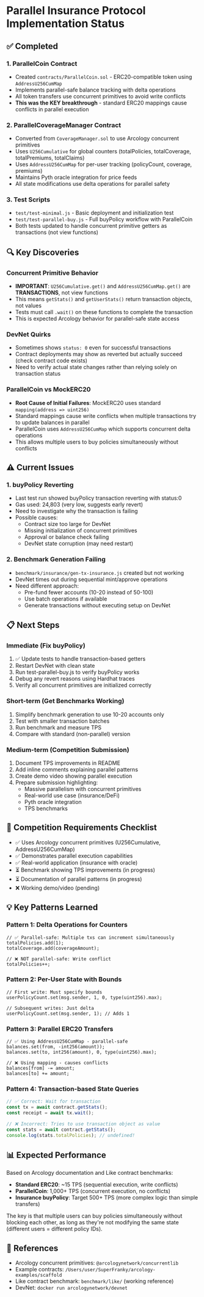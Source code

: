 # Parallel Insurance Protocol Implementation Status

## ✅ Completed

### 1. ParallelCoin Contract
- Created `contracts/ParallelCoin.sol` - ERC20-compatible token using `AddressU256CumMap`
- Implements parallel-safe balance tracking with delta operations
- All token transfers use concurrent primitives to avoid write conflicts
- **This was the KEY breakthrough** - standard ERC20 mappings cause conflicts in parallel execution

### 2. ParallelCoverageManager Contract
- Converted from `CoverageManager.sol` to use Arcology concurrent primitives
- Uses `U256Cumulative` for global counters (totalPolicies, totalCoverage, totalPremiums, totalClaims)
- Uses `AddressU256CumMap` for per-user tracking (policyCount, coverage, premiums)
- Maintains Pyth oracle integration for price feeds
- All state modifications use delta operations for parallel safety

### 3. Test Scripts
- `test/test-minimal.js` - Basic deployment and initialization test
- `test/test-parallel-buy.js` - Full buyPolicy workflow with ParallelCoin
- Both tests updated to handle concurrent primitive getters as transactions (not view functions)

## 🔍 Key Discoveries

### Concurrent Primitive Behavior
- **IMPORTANT**: `U256Cumulative.get()` and `AddressU256CumMap.get()` are **TRANSACTIONS**, not view functions
- This means `getStats()` and `getUserStats()` return transaction objects, not values
- Tests must call `.wait()` on these functions to complete the transaction
- This is expected Arcology behavior for parallel-safe state access

### DevNet Quirks
- Sometimes shows `status: 0` even for successful transactions
- Contract deployments may show as reverted but actually succeed (check contract code exists)
- Need to verify actual state changes rather than relying solely on transaction status

### ParallelCoin vs MockERC20
- **Root Cause of Initial Failures**: MockERC20 uses standard `mapping(address => uint256)`
- Standard mappings cause write conflicts when multiple transactions try to update balances in parallel
- ParallelCoin uses `AddressU256CumMap` which supports concurrent delta operations
- This allows multiple users to buy policies simultaneously without conflicts

## ⚠️ Current Issues

### 1. buyPolicy Reverting
- Last test run showed buyPolicy transaction reverting with status:0
- Gas used: 24,803 (very low, suggests early revert)
- Need to investigate why the transaction is failing
- Possible causes:
  - Contract size too large for DevNet
  - Missing initialization of concurrent primitives
  - Approval or balance check failing
  - DevNet state corruption (may need restart)

### 2. Benchmark Generation Failing
- `benchmark/insurance/gen-tx-insurance.js` created but not working
- DevNet times out during sequential mint/approve operations
- Need different approach:
  - Pre-fund fewer accounts (10-20 instead of 50-100)
  - Use batch operations if available
  - Generate transactions without executing setup on DevNet

## 📋 Next Steps

### Immediate (Fix buyPolicy)
1. ✅ Update tests to handle transaction-based getters
2. Restart DevNet with clean state
3. Run test-parallel-buy.js to verify buyPolicy works
4. Debug any revert reasons using Hardhat traces
5. Verify all concurrent primitives are initialized correctly

### Short-term (Get Benchmarks Working)
1. Simplify benchmark generation to use 10-20 accounts only
2. Test with smaller transaction batches
3. Run benchmark and measure TPS
4. Compare with standard (non-parallel) version

### Medium-term (Competition Submission)
1. Document TPS improvements in README
2. Add inline comments explaining parallel patterns
3. Create demo video showing parallel execution
4. Prepare submission highlighting:
   - Massive parallelism with concurrent primitives
   - Real-world use case (insurance/DeFi)
   - Pyth oracle integration
   - TPS benchmarks

## 🎯 Competition Requirements Checklist

- ✅ Uses Arcology concurrent primitives (U256Cumulative, AddressU256CumMap)
- ✅ Demonstrates parallel execution capabilities
- ✅ Real-world application (insurance with oracle)
- ⏳ Benchmark showing TPS improvements (in progress)
- ⏳ Documentation of parallel patterns (in progress)
- ❌ Working demo/video (pending)

## 💡 Key Patterns Learned

### Pattern 1: Delta Operations for Counters
```solidity
// ✅ Parallel-safe: Multiple txs can increment simultaneously
totalPolicies.add(1);
totalCoverage.add(coverageAmount);

// ❌ NOT parallel-safe: Write conflict
totalPolicies++;
```

### Pattern 2: Per-User State with Bounds
```solidity
// First write: Must specify bounds
userPolicyCount.set(msg.sender, 1, 0, type(uint256).max);

// Subsequent writes: Just delta
userPolicyCount.set(msg.sender, 1); // Adds 1
```

### Pattern 3: Parallel ERC20 Transfers
```solidity
// ✅ Using AddressU256CumMap - parallel-safe
balances.set(from, -int256(amount));
balances.set(to, int256(amount), 0, type(uint256).max);

// ❌ Using mapping - causes conflicts
balances[from] -= amount;
balances[to] += amount;
```

### Pattern 4: Transaction-based State Queries
```javascript
// ✅ Correct: Wait for transaction
const tx = await contract.getStats();
const receipt = await tx.wait();

// ❌ Incorrect: Tries to use transaction object as value
const stats = await contract.getStats();
console.log(stats.totalPolicies); // undefined!
```

## 📊 Expected Performance

Based on Arcology documentation and Like contract benchmarks:
- **Standard ERC20**: ~15 TPS (sequential execution, write conflicts)
- **ParallelCoin**: 1,000+ TPS (concurrent execution, no conflicts)
- **Insurance buyPolicy**: Target 500+ TPS (more complex logic than simple transfers)

The key is that multiple users can buy policies simultaneously without blocking each other, as long as they're not modifying the same state (different users = different policy IDs).

## 🔗 References

- Arcology concurrent primitives: `@arcologynetwork/concurrentlib`
- Example contracts: `/Users/user/SuperFranky/arcology-examples/scaffold`
- Like contract benchmark: `benchmark/like/` (working reference)
- DevNet: `docker run arcologynetwork/devnet`
